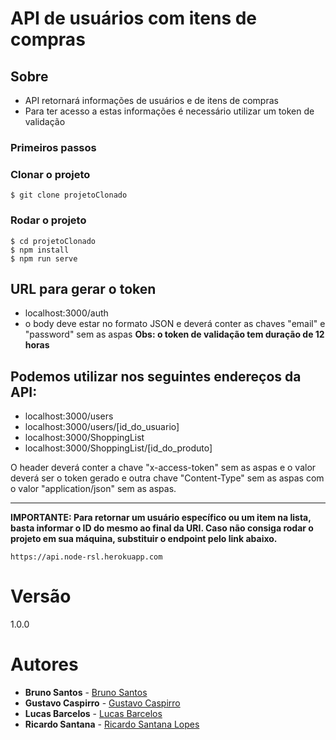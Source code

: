 # API de usuários com itens de compras

## Sobre

- API retornará informações de usuários e de itens de compras
- Para ter acesso a estas informações é necessário utilizar um token de validação

### Primeiros passos

### Clonar o projeto
```
$ git clone projetoClonado
```
### Rodar o projeto
```
$ cd projetoClonado
$ npm install
$ npm run serve
```
## URL para gerar o token
- localhost:3000/auth
- o body deve estar no formato JSON e deverá conter as chaves "email" e "password" sem as aspas
**Obs: o token de validação tem duração de 12 horas**

## Podemos utilizar nos seguintes endereços da API:

- localhost:3000/users
- localhost:3000/users/[id_do_usuario]
- localhost:3000/ShoppingList
- localhost:3000/ShoppingList/[id_do_produto]

O header deverá conter a chave "x-access-token" sem as aspas e o valor deverá ser o token gerado e outra chave "Content-Type" sem as aspas com o valor "application/json" sem as aspas.

---
**IMPORTANTE: Para retornar um usuário específico ou um item na lista, basta informar o ID do mesmo ao final da URI.
Caso não consiga rodar o projeto em sua máquina, substituir o endpoint pelo link abaixo.**
```
https://api.node-rsl.herokuapp.com
```

# Versão
1.0.0

# Autores 

* **Bruno Santos** - [Bruno Santos](https://github.com/brunoluizcs)
* **Gustavo Caspirro** - [Gustavo Caspirro](https://github.com/GustavoCaspirro)
* **Lucas Barcelos** - [Lucas Barcelos](https://github.com/LucasBarcelos)
* **Ricardo Santana** - [Ricardo Santana Lopes](https://github.com/RicardoSLopes)
